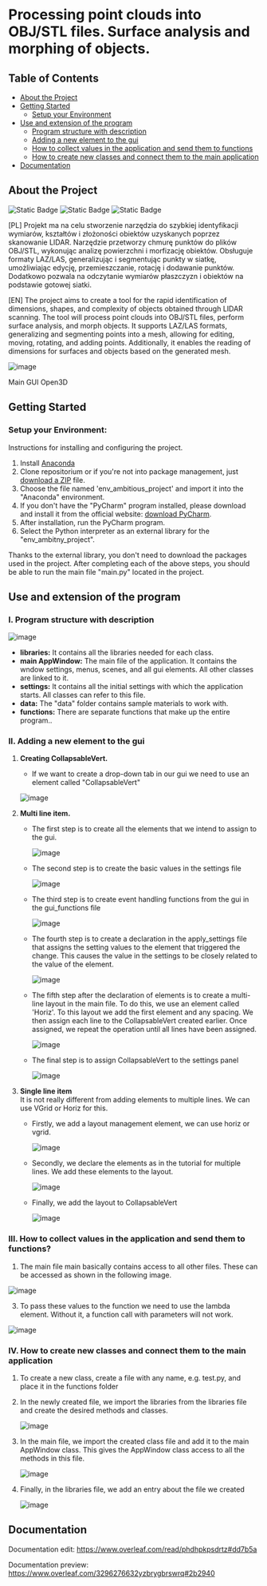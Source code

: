 # Processing point clouds into OBJ/STL files. Surface analysis and morphing of objects.

## Table of Contents
- [About the Project](#about-the-project)
- [Getting Started](#getting-started)
  - [Setup your Environment](#setup-your-environment)
- [Use and extension of the program](#use-and-extension-of-the-program)
  - [Program structure with description](#i-program-structure-with-description)
  - [Adding a new element to the gui](#ii-adding-a-new-element-to-the-gui)
  - [How to collect values in the application and send them to functions](#iii-how-to-collect-values-in-the-application-and-send-them-to-functions)
  - [How to create new classes and connect them to the main application](#iv-how-to-create-new-classes-and-connect-them-to-the-main-application)
- [Documentation](#documentation)




## About the Project

![Static Badge](https://img.shields.io/badge/Python-3.10.13-gray?style=for-the-badge&logo=python&logoColor=yellow&labelColor=black&color=gray)
![Static Badge](https://img.shields.io/badge/Anaconda-3.10-black?style=for-the-badge&logo=anaconda&logoColor=green&labelColor=black&color=gray)
![Static Badge](https://img.shields.io/badge/Open3D-0.18.0-black?style=for-the-badge&logo=open3d&logoColor=green&labelColor=black&color=gray)



[PL]
Projekt ma na celu stworzenie narzędzia do szybkiej identyfikacji wymiarów, kształtów i złożoności obiektów uzyskanych poprzez skanowanie LIDAR. Narzędzie przetworzy chmurę punktów do plików OBJ/STL, wykonując analizę powierzchni i morfizację obiektów. Obsługuje formaty LAZ/LAS, generalizując i segmentując punkty w siatkę, umożliwiając edycję, przemieszczanie, rotację i dodawanie punktów. Dodatkowo pozwala na odczytanie wymiarów płaszczyzn i obiektów na podstawie gotowej siatki.

[EN]
The project aims to create a tool for the rapid identification of dimensions, shapes, and complexity of objects obtained through LIDAR scanning. The tool will process point clouds into OBJ/STL files, perform surface analysis, and morph objects. It supports LAZ/LAS formats, generalizing and segmenting points into a mesh, allowing for editing, moving, rotating, and adding points. Additionally, it enables the reading of dimensions for surfaces and objects based on the generated mesh.





![image](https://lh3.googleusercontent.com/fife/ALs6j_FJRDuhJZ9rcgA_w2fb5EbnSvW6clMb3RUT0UOMP_v8B0Z3ShcGTsHm9p5eRKmjoriJNLD6DzKhhdneADJpA71KdheOsPdnqsmwxm5ZHm91Z_9BDGIzfhFfJ7he-Y9LEzWyDTlQb1bX5iGIEvaGWp9Fd9ARkCAWYCndkikEPRf3XZSisZCDQDnWzWCeRfxN_Xrk-RzRjpO9Nrp2M37Ig-iLpKognAeI_KBc7ScKdkopCkkreAedp4s-fBGOBe2bwck4FBUj9FnGC9N_WYg9d-DVpMujmUrGyhc4TQtjDH9yjn7VvvIdKWUvKuCiZI07Sr2L7DHIA6iBQ3bCCTMHSrzD3ytUyVRy-NXKifV-nuPCtjyhnQfcH53B6E-5kvZen_0hogs3OGvKFE4zB4z2WRUGkPNu8MUm0knmfi3I73HNYXhO5gLQf4Rw3-AQj5MiTkFSiysB6-RCL6NzTlNpL3TwR4paW58_xiNEPtlHqZDyy9VxVPljyvlddcDF1eJzI1mu9LoRae6pMaxCvctgtXJqPszW3-VeWFfMMH8bL4GWhQgjFlPcbT40VlQUX0gUIuplszFnU7B9ag2hDrAo8dmcQRB3DhIAoezzU_I1OuLNHKnqIPyJ9WXFxExKl5oGhxix1cLIq62yk2_JOvzE5oEGxpDplFEaOfcI_AlUY_xIEzTCj_ovJ1Jkt0Qp6t70jldaorLeBwH7idZKN6OjASwTxmKKBKB2vqlXh3oZKaiUsi_HZWqlNuFLeCMUt7pmjskog_G8HFB4-OSQYf5niIJ7OISAX3udVrvVitGaE283faeX-04YzauzfxHKbdnGScKYKLmAc9EQ4ziTchjEAkeZbWbRcX4XBkYiF7orDezBWZf3yh42uNYru5kbdP7Tl_M9ilja24nISDrHWhEtjw-0o9pZDWP6WM2jJZb2YmbA7zfzXLEtb3_K0QFNvTx5I2sVYwFuToaK2DQSECovZak5dqXe0e3rZUTNkOYonSoZFp9BqxbYR8i-de4j2H7bTK_AfQ1aL4jmUSJaWadwJwbzb7_nyDWmrXHs9eVu2yvPMcpvO2gYEwkC1rMaDRUY7w_1Pjna2QTpuufE0ihp5BsAQPCFN4Dv8TwiiX9n20fk0nZkMm_9qj3A271ylI_0PQMEKitDN-1AjhFAjYXaPiBWjhsRJNDbQt-Y6IcbNB3c-br0mNzWd7abMNoIXpjMgDUGN3ZIdoAFyQLa3VS4soDWpwtZjuF-iZOz_w4KnxKOOS_o7H9h0HFI4BY7J09_I9tPqhpMkDu0u7LKZrgF4ShiZP-nTo7-VuESh9CpESosPmN4Ly0ygrz0wI7-smeZincD51FKrdRYJXP2iYKqy96fGyagSzU8-uzJSZMbatOV6bWh8kl6G9W6VZ6RRtgpENna9hpG8EqCRgeumPL8F9oOU67HaJ--YaZW-zrdM3dTLgqwKIBz7dhLs839TJCZZIJyEsDGMBPJr5X5ls0p-Ur8NsYjCVcWdReZtr-wwCb2kM6jucGlDONZfX7QGcajwVY7gGPpdL7Cc0akVNeGeljkpts5GLFgrQ8MyktOSi166JNhEJTeI1y4IvpYBAGUCahFLCo5tbQUILrJG196CxBgBMYlp7BxOjj4hXD3gRylY-IYvbojti8SaegCH7Suc1q9ZR4CSS1VBdGDtZyj0aNcBJWIjh5s5vYiAcrYthR6akBWss-fzM01IofrKA=w1919-h952)

Main GUI Open3D


## Getting Started
### Setup your Environment:
Instructions for installing and configuring the project.

1. Install [Anaconda](https://www.anaconda.com/download)
2.  Clone repositorium or if you're not into package management, just [download a ZIP](https://github.com/MateuszRumin/PWSZ_3IS_2024_ZPI_P3_G3/archive/refs/heads/main.zip) file.
3. Choose the file named 'env_ambitious_project' and import it into the "Anaconda" environment.
4. If you don't have the "PyCharm" program installed, please download and install it from the official website: [download PyCharm](https://www.jetbrains.com/pycharm/download/download-thanks.html?platform=windows&code=PCC).
5. After installation, run the PyCharm program.
6. Select the Python interpreter as an external library for the "env_ambitny_project".

Thanks to the external library, you don't need to download the packages used in the project.
After completing each of the above steps, you should be able to run the main file "main.py" located in the project.

## Use and extension of the program
### I. Program structure with description
![image](https://lh3.googleusercontent.com/fife/ALs6j_ELxSJmZguAi8d2RGrlADJE3PsxhkbR6GVEqS1s9qB5RG4Pcc-cXiBQSH4hfUNphp3EH6qu9iwWuc99ALxsGpYDwojN4m9BXsHlR6xxvXGXAoSJNsAsKLhhRNJkVVKUQnCMekwOHeinf45A2DRPeuLNPiLVZhkSW8_QyR3cSW4DWdflRUfy93xEYgiT8cH2usRVPAFyA75HhuWFn36rAXHecX3aDPtYQ8TdpkjFnVRxTo8aMk3RTdKFDLQ9Pc94-W7VmMvjxIipVSyDwZQnsuLs28Bx8XXFKFHQTbJLQhs3nbgIM-FTED_Br8OR1AtB3m10hKoelmqKafI4F5e9lTlhB98piOV6vHdeg-fHc6_cwuRl8aDX6OnHUagWOCN16EWzTZkX-AbHc15azwFHUUv566IThq4UmnHhkQifZu9HJ9Agyj1wRLfAqyOZVII5itx-B1khnAUAoKiQfuM4ht1YSSuCMslzuwO0AmM7ciU8B9wuPjp6ERVpzM_n0_UswgHOXrLUZMzVh0GACaSyd8_d6z3WaGEeTwtgtc37jB3ChPYWorWuF7DnXxblGau3oOZUPQ50SuJDI4MsROkMgAMyU3HQZDgXZmgEi2v_FJLPZTzmGlrEI35dIeLbptVhgxqCAfirtFZl-Sh7lCLUC_MmnSC6BN9XsRnGrOJxzZLZbBufkOAGHEz0lLFizZ3AkPCofUwE1EPTSB_U4jG6zeycpL0VQ8FmGz-8SA2hveYbHwod1CqU-0EGHQ7TE5_FOcsCYXXg3FudhLOY9akJ1sxDzwAHcrZ1gZ9bXSE0bKJfh-k0a1uLWse8rYocrRCU5u4fUOGPF6H6qrcShFmSvauINENEHw1Ea4KKxRlQpcScMl3Wr3IzrShpNav5itUP8EQ0lKZHRvaZTgyNtBQQa2AtM52exWv42pvmybaGGwrBZ1oKKJqal9zTPz_37lutEioP_Vl-mAEGdMNTukf9jJMRMIEODFaP2DSg4uLAyQEPlA1xUNpbedcQ9wyclBMypHtgn-jUGtw0tMYR8ZvM45tNJlsc0ZWUtmKXDLuEdxpCcKQjIxRkJXwnaUDIdYGpnTXLqCNdp_rTyRzYA7Py-7vlGwXUWV8Vjzx4ExUEGY0x1vWhMoZhT0_ng3f5ouxFF9yuG-PNVCXfsw9faZOi06RaiCG04o3OGNSv20jCAs29Jl77MOpAgy2UbAhlzVhgi4X8Es7OrCfBud7HT_CjQ1ACM1ZiVlFgCp0Etk_hVC7x9VbPameiTvFmY2YjDTubAvdfqtHdw88f4qzkC9VDjmlLgpjorQzy4k5miufFOWcCP0Byle7DyfYFLO6ACKh4X1DugA3NShjTF0-8cZ3alcRQVh9HARWu-s-mJyUbre_uUzPGUxZDJAhxUn0VFO2eYUrmTRY0vGV_aaGIwAUHJp0TD2wuDYRA613DnaOWljUNsIQuCZVBi9rgu2LziaxM80B0PiwaiC0Tli0427y9S3-XEB5DmiJBPm8vzlY4D0Jdh11IbyPA1el2-434s01VwCDxATpYHiRpes0DtskNTRI_E-n9ZUhyZ9K80rnC8hzeO7ugI4iM12B0LiopThzP0S4E6Rrs-WW-858nWGylVx-uOIteTlqjzZLB5Fx4eJsjO6ik79248kURkuYA9csJ6JoZjTxhfiIQ6za2SoQo1Xzy02nVPZjtnMtnsYLgV_kiDxJH5shxuvmOFUmirQ=w1919-h952)

- **libraries:** It contains all the libraries needed for each class.
- **main AppWindow:** The main file of the application. It contains the wndow settings, menus, scenes, and all gui elements. All other classes are linked to it.
- **settings:** It contains all the initial settings with which the application starts. All classes can refer to this file.
- **data:** The "data" folder contains sample materials to work with.
- **functions:** There are separate functions that make up the entire program..



### II. Adding a new element to the gui
1. **Creating CollapsableVert.**
   - If we want to create a drop-down tab in our gui we need to use an element called "CollapsableVert"
     
   ![image](https://lh3.googleusercontent.com/fife/ALs6j_Fbwsh2qshcFcIh_gvQua6ERVDOmRuBOhxUZl2sPvLOR1H-PwkdMg9dCAxkpWsusneQx4hzLUEk5Np_A6dzKXova9VCTiiOlfo-fVzw3uD065APbix1wEtrjIZcVASpuTJRpSC4waBJyWTlaM5tS5xS1NnzciTdPP1Zkc7RXBipUYu_9kByaXRNM9I-dVsH-NrTlrZrcD1A1vk45_PV_zagawa3dU8Ybm_XVRUYxviLAzzNshT4lph7YoezFSuKRH5UGETPKmojo61TVspyuTTAC6XampXEV7DSP_LxyrmX-4FBATDx3cubU_R7S8SDi2VIL2o4UWDsvEn2E5h1ea962pb96O7BbcU_mRiomH97Bj9JLEXTwI8MxhqeRTyVJiMNrawu_WS4K9CcuJ0zsavXEPeP2rSsbZsBfsCVCby1jOaZ1mYgRFhzdtw1PRYadxSV95g9zk4EUR82mNb8q4M54atTd0NxCVppy19C_0wJP2pUkWjO4Pz-CTBaOXm0gjMpkl0xJTyjXGYjjuFxiehTHnSy4pA_DlgrPdW_C_6KSgcWT8IMdg3L2B90wHyvxF4oGwtsJyRQMWtAMVHmjFSIg75fRe4VakDhHhCbX5L9IiUUUMAMBMT49GNcX6oZK8WPnb78YcVXnY-2PXDwqu9MbxhMXxBE2nDuEDvalwhQCpq013ISOiQ-eeIUVGIAo4d2V8w-kC25iwFiPuHwqLYpu_7Wq1Sl0EDDj-PovxeEePOtBlWyqT3knNteuVeO-j-9JSyarCdMN8_a3B0L5Yl0AU1HvhpHxc5DM0ai6ywswGxqGZYNzWddlviEbkq1nBm5De_GpOd0xC5jSzmb7bQVtwJ_Ld4YzsGjayvShHbJbLT1f5YFNDUMHBFXmXO19nmYnDv2fq9q16DPxrJOounoMXjw394roVl_iuMdfk2dbFGsNIAdODWHWMO-XGGrDpJYfE-TioPGW93BN12v9rUYoa8vZQvSzPan9jttbgGI_RbWxBKN48EGV-HfVIGF2wF71jcYvdriSUaQ5ZCDLmzi8QmhnDWQHZPZU6dVwj6EtGVfFl2bFe2Geyo-3EZRqLUrYv6kVBrtujk5aBTOexh9Dq4SYJTiBhnMRtg_JVasC8v1arsZwOgW6eJqxghlACraQ52DlayqR-j0LyiBHv3uz9Mbef5StMD6uB0CCYwFycxVK-n1IA7ltExWJCt-VYOdQXpHVnSswuxIGGgMGy22DdRCGf3_iJgXfLsqNWa8JWimmXEjPGvjx35HOUUKKgT0rDJZ4e7vVIoW2vBff78G6Mzh41W8W65FRbpBAseJ8Zgn5Cw3OiRDLT1mAXw0razlR9qsRf7fZV0_X3DzHfgpL6AKmxj8qWxTZA9DE1ntLvmSbW8LR8RigITW4S39w9Kk2estGVQVBoj9z_N8pJVPSTGGCf43DpvT5r1Gu1RcIeo1YxEtEGpOsSST5H5H0tUsXXHirz5uiiGXUvp84mlPcUND7MP2GMxBlWDTGC1owdKzoNVNdNJdp3Q8c2Z6bajXKugXnJh3WObESsTYPfLZ-drF69_F5zRtO21LednNFa7_4F3YO7oXSQpIdstxKH87N7i9QQofJUita-UyKm5TlLRYMIFFSGIUQKQadYqs6CrQ_IQw7qC8BDRm1lvIHNSSfDVRYvM8IK7h0lsal5oKBea14fK37wcrCCzR0WKRn0GW5IO2oZRa7Peung=w1919-h952)

2. **Multi line item.**
   - The first step is to create all the elements that we intend to assign to the gui.
     
     ![image](https://lh3.googleusercontent.com/fife/ALs6j_GS2o659KkIKxYhlp7MvGRBJvxvcLk_5gJy655jwh7mqfWAqnf_QIZqgwYR5zfvJQERHfYyMacOWJk4FPB_7FR8sAJsJC30jstdPY3VOggBpANuDIEmu4yrpwqrpP1W7Kbw98mL6QcLaef31Ygkj9nmaxBsuxImbaYMWJLtaZsY3SoHBVSAuf5Pz3_PMjMlgwpGgD_27Ph7xPIzUqbuZUFMXEl-0wDPVZI2k7DMDFzs606H0ih8SXgEpnlfSRfgCXcYjWO7u4k-m9TqUGduyIqFFKT50TtD3I1PiU75Ze-hgbgf5mcsVZ6R6Xwtw09cPCbSYyExtttIwYNH4X5lskXy36uB4VJVIiggvse__bgodfIrHjY1mgH00j6d-_YIJLw6RSSa6H_k-gTvkIWjc51_CeoFC3NOLWsmId2hpmd-qLSl1yQ6Fz_WgiF17vGUzHHMTx57QHb_XEROr4T3oBQv2HB2-gzO1loL0P8oxiQ3VnYfEccD6BMAQCh-x8CKNvztmDBH6YGLNFgB7He2uXAVq9bwqxkpIjKXHMc2Hx5DOFqrESlN1GfU4ZdAAn3hcbXhfP7hRQ3IsrRtpAz3cJBQlVXj9rRQ5vQVK2WIXgW9IEC8WYcHni0pIkqTXFAFtgwrhKYgXPTUbVzfozyLURlLKYIREJHerdymyStwZvz6e5W_8lZCVppSOdiot3XAkRugU5UxjPqOepcGFGUBKwbVv5PDNw7GX9r6SGAp9U-e81E816qyMskRpHDfxrIl0731o7NHYd8_i_XzQCBAaIlAv5rWud_Jx6TEmnxzmEDKcaKtPSMacv2u4hNAZuyZj_SpjpK_djSPek8cR0rk7NsbkijksYG7Um6SapAu7bQYgqBwME0JLcULJ8mZm0VsZXFRICFXPNUJfIm9O8sr6mJpS4pIglzcuOu1vAf1RIhO7OgAjC9fGv4Bleb7G-FDLpEqwtX9wgEnOw7k77GdjU5V7t5X8JLZXllS_gRBUjfSccoU9GHohs07ULGCOrjRDG1gqdRPfuFWyWM9yGp5USRumQ9quHuKpJ4PgVBXrNhLXUPFNvJv2bYFU9cMLH1ygbJVfgF-BSlVlPkac-Vj_PeFhfxpqcgeCAZfnjiTRio9CupU2B9LtB-bs0_TX8hBtmUzHYoJg4dEBiiJc7XexjGGrFqpIAXDWzTy-bJksQUIABy4w6SuY0vhyxmOh_cdr9AFRAVdhH_ziWABeulvjN3XWPHdsm-aTqN8uO4FWTXKuAavtUuit0SxENBjetXgGkNv1efaj0EEgAAkigyIwM5w02n8xZuY4J9WeSXEu9_aaYOE2l-m_A0iccfy83s9xrtnkOj_Dmk-H47LB_cORPK8HKqFVrYT_Bnnw1lpwTxEBCFb7rjDP7QReMQ49gyXiqNrlX9vC9qpMpnp3lOU3tKnCkXiYVA8kujo3OVBbSyIagO6Qv2_R8-cscmLpWkbxQN0UGs3DMmaZGYIuu88OGKT-juot7nn303ZPKsBKkhKtlT1IEcNTyMya0qN9L9PuOU78fdPH8otKnqK5xH6Hcvpt1-Uo6GZZvug4I4jJC5gmlit6zltc0xkZQGfrfIIZjo3B6hNKFPI88aVrzuF-855ML6UREZj2uKFVAZpD4pdjsaXNb5rlLel_qqKWJr2MY7x6jSJT1HGmcYejQDW8Az6qYYVNoahIbMOLN00vb3K-3zOWaL6835kZK-duw=w1919-h952)
   - The second step is to create the basic values in the settings file
     
     ![image](https://lh3.googleusercontent.com/fife/ALs6j_EBYrbqmkq9LlaUTXWoqIb-TCdSIc7UuXi4-UAd6XYJ_I2sYON7MVC8sJXuQMzSWeR1y3ilsmbfxMohOWSeotk3vaJ9rRw0haWaznMJ5ozPaQJgT_parFo0ah6iW1uv3NH9ht1Wg64TpBmkjLPJXP3q-_yWWEDbCQFs9kH8eRFAH2aayWOhDQEawLCLDGuytDpOwACo09siYWv9TApDu_p2zWgGdvTLcUwqZcC1lIaLpe7R5K9pFHjm637EByTISV5rQXeuwv5zd3a2nNtTklKKxCyu58BYdTXuNNCk04HEvCcjMnbsDDiO2WJMRYjb-_d9OCzFzuUOBks_9yX8tPwRBw931vDbFDQQ3GUXh1AO2OMaY6gnNoRyFgtVB8zHHtE6W-eo1awlEPP2gvnU5xWH5OssRNeYVIFtpfZA-s6uEUusWoKRZ9f0zbLYQ0S2bf2H2aJ-ZrgwUBaXixIsApEEZNrnF1dQrmUjqbzYwHzk6ZIBZWbPqL6wS7VdLjxh2hPqr8YN7rbOP7dR9cmuyGWHlZV7a_3TRG9XGBCLokQOXks7cdQsKtpP_JTYz7W2iArb4g7EQwGpKPT9Ui8h_F4VWITzqSx3d3dRs9r3qxySrN3ZR9_AUt9Qp70oXC5Nm86IUg5IJJuq9dNuvPbmQo3xoMO6OAGoS5lN5EnNldCpWDGp07kD-02WMofoSey8JYmXEm_Db3Qwt2p5maD0tvpWDWkEbeYRMqRBykeeB6-ZpFopOAwKEFdl_yJxrBcpL-YqEPn1Ni553EiZmv9596kpRa9y48BwdlxRDgzFL3cUlefOXJzBa2e_s4yVp2sUFrIEaYGozPbfK_Po4Es5qtiksMbPxo2KJ1QQnhR7hmxAHrLPVs5fIhR0Lbp04jVl5BxUwNJU3aoJ3qzbXIvCpLu59QD-DLHEmYAoJ5w5YByMEwYq7kRsDhMvRohAX1rxJWLoXS9OC5kn3IVb23oH5Jf5dpKjNrHj1W5pmn6cdqdoT-TR1K8QVkrrTiHw_rqkqiIVH1z44DzZtvMFlMltrersQcNclTY2sf4gP0n1JncD79pETFwHmEZfAAqm7i5yxHwS4G5HbFzaqjEwyNqw48IyCp1Fx3bc8AWn3ywabI-EFdB-lO0QCVuJ-dMfT2Leu0EudRLZ_Y1_u6Yea8yFe7ALAHgnL-iZIrPb4lqRadFDg94e6WYQOa7slO9D8lGi5lFjfuNvUQbeA4L29ITuV10du-lYjjKkliIWFRacNALb851C7qqZ7QxK1bS_PmfPqOtgtooD87OFy13CnRWFe10pDPThH5XiG5VN7nCzxv6eMlBdKWBG2V1oGfWdVQQG-w0INKunwweAU3U9HSKnoizvjr4gxE2ae1r_kbp3yW5kHCtNuQi_GU1T26pI9sckRVSvIN7aa0kDkMPgK67bPi6j0gHvPdo-XCyBhtQc2inPVUlPnTvwr7eAmycupAI9JXvkcEYNiJMRMG4te-hJyuhUxZnQpHjmX7FVMhI9eC5-U1YhDczaWvT8XMp69myi_1kmHIuX4_COg_41nKvr7UCIdPcPmew_X6g07cY9rK58_4lQP6NxmBmr2YhKJa5ncZoRlluMEBltztW1kb4niflZAE7MiK76a0Wx2JVsIF_GW9UppFjIMi-X70ngWRzucYTjvwue6nlVBrA9P2guJhoaigW5q78vNrgB3a8AkbWn6hb9UvAs-1tCCAL0=w1919-h952)
   - The third step is to create event handling functions from the gui in the gui_functions file
     
     ![image](https://lh3.googleusercontent.com/fife/ALs6j_HUdmBEL2SWOGsOTKeALsURIVXjYIjYruSRg-DClkT6wwkseyQnmytitQKNgDQvqpjXeblxn9ucro-ipto8jYqMYjzUEZSrC_sneiREPbFD-9sYYVSdWcm0d4lD2Spda65fFGLMQ27QaV-uj7IZLanBsCxmKeOepmoiFU9tBEXIUcrQFVw0UQZO-ExYZAQFbBI70MuZsGOWt7qyE-IceUY4BV7ORz6NqfQxVBaGRURIpNRtiUvGm_c-inbxs5nifMfRiA4eQwIEEwSMy57BmuZUAG95zHIMyM52Anf41zmZZlKZ4v1w89h5qJQT6n0Uxfenb0vG4gVafwS5d1yl8eqfU_LZTCrSNHRnUAegT7T-xi688PkcDPPhevyiYEWYF44ubLkbdfttDtiLkPTXah1sB4GYJdQkx7wQ6oHQae1RARiTvPrilVVAmyNaEzMX1I5chxwPsogZp7LI36WbYrqO37rfJHQ1uPlpRP2oY7CbUmXsSFxr67hiFQr51FEsWU2cs5FwhlTr6Twgkv4P9NE-w5YyI5OT1JnHvN1edZO0qET6Y8m5NADUInzmKVOlhuBp-sTmhdn0MTLZi84V6wbLmV-9diklWXrVnC13cTchAGY1OVy2VsCKC6UEQiwTCFQ2sEunUL8e901VKeZGWKVzexwcaiKHqZjMfw4MZirJpYIvg8hEwuCEM8FVWSFv1jU9YLiuhOtJpZWILm1432ovYPMTU2zGbvXuVS-1EoosG9pgOUqySbH0FpuuHkRPJuouk8b44eyM4bCIhwSEGLLkV8oeadWgKgTjy4ae2UKwMXwJACrWCwgOpL2alshqhql-dh1EGi_sWGA0-tRuHScw_j46fJkSQnVYa_ETGqvIA32z52c_PM9UXVoYnPFvpyvA4MyWXgXzf485olNm0Z-zGLw9Qt0Able3k__WQUaWXgwm1-bVWL7G3Ur5bMxp3D__UJnnVQtikI5vdcY7SdQ5g90GJ-AUVY1Xr7SVMdVrF-0zMh-UG5Rbz0fhqCVwhQkE7mWw8bRNc-2oCOUP_li0Wd2O04PVySCsmR3inJPyJBV7vmuwr1R2Jd-KNVA_Ct4p9mFNlYQvfNU3qGU5wl9pHz_dX2lrgTubGIJKe8QV-4X-JwsTwin2dLuEe_cxfMXVNkpfWCCI3FSA1IyCdBIAJzgAi78v5rbyiUKJVpAYlOHFgW97HTQVXW2cFK5V4N4g65uSzbbqET-GQbDQAGsT5505xhUmbIkA0I6zdKFNpmZfrkFQr06yebV1jzrKdOCU1_U7sqczgjGJcIPgI0SiYvobBlLoxCcmfggRgHMLIsnuwdlEifxFVx670gNurGrWjM2QRMxS4yIM5FnZu82-xonIT60DjYDfxTJVEkQ045brE0e90x4wmHVh9Vu38vQgMiBG7weB7df2TFiSAo0LQubtG4N9YY51e9DDebvO_eVQxc8kR3Z8c_dkdU48qaniNDlB-DjgcVSKa1f2h5tR-ZeqVHkw_GGzGC5HTDg-kVewLDAszGBeAlanOVDkovulNuXCKS-EhYvtBtqpmL_QbrVisDOQFFD-asWXhll0bNgyzokMMGWd-JWtmvWBEZ2c66x1VNUJlCMAnJCI1gwTjHbPDYNKpPlyrYzLev40fdZIcPrstQ0L7_TOmArR-kUupOU-mjLIruSZBYXjcX4vrWAzHmFI2jOdyDMOsLXUZYmvuwJwjzQjYRXwOA=w1919-h952)
   - The fourth step is to create a declaration in the apply_settings file that assigns the setting values to the element that triggered the change. This causes the value in the settings to be closely related to the value of the element.
     
     ![image](https://lh3.googleusercontent.com/fife/ALs6j_Hw3-Tu5yrAWnd3qKLZ6Q66Nyf0orxKvByIEq8lJaLhJuCOf82rWzB2QzQ49Hhl1dlmrhBBfKyhRfvbOdDILZEo3xF_Zp3m66HN8fEhO2hUaxdpqLGiE62NcOain70DfJAidbLmBcfKQPHpr5-TYgBYpK1MRsKpG6fVOlU5VLEbw9iv1KQ-Y3mTNm-DQ6bJHxkcUo6OBAoFQKItCiBT4v5eo7ZkA8Sdhq8QMH2VsqnFFzEscCLnn8haP38yC6x15kSUk7o3Ywo0Hgbz4kyZBAO3bbFiVehz1R3z0qlIk8TKGqMcBtMkM9Vhqli3yPWfcEFXNM6kPOhdPxNCt8eFtcc0fY2teDydcnJJeO0Z6LsVAYmnJXLko7bWvRGPBuDONiyhJjgj0ptjdPI42qElFptr1PoZpJTK45L7gsMWAU78NAQdbDCi6HgpPocEVSLgHK6r83Rb1gjqe-Hm-Xv-zSPCVxPPMpn9Cz9wSuDcB5X-hmPXpsDKfm64x4kbF5afIP_Pl7EaLihVTNCjafP2pUXDMaJPc7Sdp-pTRrqBl54d27Ah2gBf-a-_ukN6hkDFnvqyi81bgA7MYuOI4EYXv4lwnGrqnsycl6MeGTyVxLPwE1-9eGB8T88E7Ihd-XgvlgtohM2z2XOGn4xts3kUtMytCKWxVdDAEs4JWx3CFSTo3YMiD2RX3L7sa6fpVRnIW3u8u564qyy0dBEsX08tRm2v4PaWkMgq-_twFY475MVmyvW6TEJZV862z_ejNavCr7RbngLB1GmWudR96jIgsc_fSwL2ZDOZn-QLAHkDE1UdkHfU0lXz94EFzDLhhxoRiC4sdigoU805zN6TkeWubnIh9q1tF6Nv0JqZ2cIVpU-etRCNoT4ecHDml_JE-A5mWHC4De34pl-6_PpyyqxZ2VTm84DLNNAXXwD91m1UjrFpdZqA1EOcXsA2tKPsjz9XIKwOLHjebetfBm3xrArGHpsqq9TOX6N5CeUyVSxvIF1LoCazPtIPS1dJ6FwIeD9BmVeyTP6wWhHSrWm7I5Dae9RLwAzW8IaiNyxnmrWt2Qmpu1tY6OXQUVdadRI39uCn60xEEvyQBOSY8UnJ2uaCokl3FARuqBSoiEUlqS-PWIAsJhe3urBq2XTWUyZYOHN-GgHwQATZnS5tjwW0rDvZmwzytic74cfnWDzisXmiJEfmRhjNirWYwTYxdYP7jOcVTWraNgYch5Edm92iGCy04ju0O1ZfVTT4hc-K1eRfsHDrMTzEG0Dujaj8uAcZBQ6meUNtFoKWtM8ZsXSpRNsOYchSSxJ_VMjKwtM37bmwH3YGn09dCRm8W8CDHS9JFv9eZnpkfJJQkEWsCmvdZCE0Yeui-tKMx9JrDql40bvXJ3Nl8uXYWCl0BTSbHMlAJxfBDGfd1nQgjDfZfaJZKzZivEPM67-czWyseyv-EyZmxcFNx6qW1i96WYHDwmdthQ-DQxEDWrOifzi075-XItnMHspjRUW3-fXADywDgiIYvbt31s2VP1FxA-KuTMtuYbWsXftc2nsWoMYOrd_Hh9bw0JCeUEiDOdfpekJbU0rvsa0r3hGaLmXGS25DzU2nK4n3WSto9ju8oNWpYILjvmMAZjZXuKcGsCuTGluOSmjtDZZDDLdLDuCe1bRRIoYDFMnVDkFyO29yGqhS6gPO-qBx0vJ3PKVF2isYhmSYMRy3ZMgDtOYFadCLOn0u6aMXiQ=w1919-h952)
   - The fifth step after the declaration of elements is to create a multi-line layout in the main file. To do this, we use an element called 'Horiz'. To this layout we add the first element and any spacing. We then assign each line to the CollapsableVert created earlier. Once assigned, we repeat the operation until all lines have been assigned.
     
     ![image](https://lh3.googleusercontent.com/fife/ALs6j_GtWA23E7o9QYwUILEG530DPeGcn2FBQ3WFEeyd2h_iCQa6E5dJF61oyH2YBJyqvNXNoiY7Oyi5xKEgkCRspagbdFhRJJte2ep2KoyG_Iu3RJN8BV-pisZLOLj9IYxiw-7v45kfPyiI_-Ay6f-tT7dl0kbQY0_IfulnACKOSRkZJRmNntUSWLqxg1A743hPeZMTNBP8CIJJEIXFSXPQUJXUwN2vYK_keoWwExDPaj3pVlCGVJuiUWbbC67ChtLaMTqYDHHhjzzEVdtn8T3-A7CUk430JO3hHD8fR-pVdn2lXserz4StZ693t7HApgC_5tUwEZCxCrdzZ27EqCN91T1lkSnb14JovN3I3VHCMDkX8wX7jHrfbFaMNIxD-kqEoSLrj8_CVx1OJLWWOtagd2JLb2wkEixqYOcJnA_zEQQUI-yapEanV_AdJSRWrGMB4nnY_RZAQFt4xbAR5W9LyRxLqchV5X9jKWEOREN-rqMOR_J7J1KNRN1OdAxbma-72FE0B8PYe4x7_5lLqf6r0DfrfgA0fsHHNY9jX8sDo1Z_2mujR8B06wAc7HtyTlwjN15LzJxRgyETbXdjFUGgAHugBWZrQF_ko-wSCP7HQjFZ0AOjeq1j2NICBQBEzM8VY4HEm-dJKINvjg07E6tLxzOVVxXW-9qGzi1W7ZqgWY8eg53sJU2RMM2soarS8pFl3bKq7rzmGG12YNZWUS9mEbF0r_XGtS-v5yIeZz7cHPsMq55rpwfbg-5Img2ypI4xCl_BVIFnR7EDNe9kPEGaLRbQT5DR9VDGtxnUw9OH8F3kyuCDf74iEbvcwzoIM28cl7Yxsmh_KA5YFOPGWu7lB519BGJqrOFyXWNaMRb9EwVHMwOObGjofvnNgprZsatnhHjpcXK7O0owDm9kibynxACvaEyJ6_8bpVty1RFFfi3DW3VBqNTyCgKml_bOmgEKP4LZtRAP3QnmKKEa5uWjJVB37suILzC68mGsh82MtwyqASljoUH1jWbNULqUs2pGBtRXsHYmbXQXuA8yTHOjKD4ng8ZGbgHVYdMEALDpiEYE9VRb59hoh84jlK60AwqRkRsABrXT4gLXrAqbH_Sg68QzJ-pnDZAONa9uEO2i4AZN7eLinX5trQb8NC5t389-_CkWyWfLH-YBYRmy14lJ4FKKEEruhZJk7iBFfhCeFNjf_ehu72l2o3Pulol3sJ_tH4baSRXdaLJfPA-PvcrZ5G12rXKrRbxYSStIOQdOzpKbmarPtfyvfVAbsdqFlfXln8XgFV40FRWEdnL7kxF4B8EWAJwHfP00q96Rqn3WSS-iUZDDHuNU2lAIYwV1Mh8YY-4bmjjImpTn403nwtvy3NpdTwmicowMphJSWcVPUjse45hyOzXaEM68R8yP6LYcsmEL-4CbXpvDVmRtzfnKaQbY9cXpDuJg3cdr25qMxvWP7Wn69UT1JHDnU_O-sd6VzNBCIqPbUaBJ0fhwTe8_EdcooeyxYAgEL1Fgpsy3KkQtZIMQrrSOEjEbqN5ifqTq5UHPAPsQUXvMUMvaXgUzdtd4Tm13mcim4b-0upOpKuMDgBSEjBA_XXfItpANBd5qO7doqN2YFmgjI7rlhcRjRWkMA90m94ls7es9aANcHN7yCnR-siO0QV2GzPhlIhyOZxWzraZehAE_7mUI4M9H_0qc0xAuu1wMST3_CFpK_wrAhHC290K8XdN5zZ-zqg=w1919-h952)
   - The final step is to assign CollapsableVert to the settings panel
     
     ![image](https://lh3.googleusercontent.com/fife/ALs6j_GyH96G8oujNtX9mDIydFifj2jKjG1MY94EUJnURUCGBbFnBB5gIz7OFyeempXOgrcOKVL2KCs23cNK3m9PQ8FgIYom-P7T-kRKZXn4ucND0sSIMwvUg2_kjNGgBzRaDm8dduzlHIpfANWZAEtKIj6yzmUuuqGNVcOxWMDE5dRq_AANRdDuoH2howeKElnaXmk34DtinLu0exVcCv78_BhtY_lavJgob2cskPg1qmILT-0K5SjeY_vapDKLlnJPcBeYVE2GEwd0B6tn-f5nkPZqKgvLTm2YQO3Ex4yHVj5Iqk1OI8Jz7oTGHvFuFtaBYw79yE3XrWhAO_6Ev-iQO0j6JK3JpjPImiwv8e9p4M7BmjKx9vEGPYQHuEzHLVvNUtsKTb7PcnnBzF_fFJl1GNRyxLuorxs0JuMpcw5s6ip5z42uG0OSogUyz4yPe15sH4OdnfpbQ9FS2FvVsuC_ZtBSmQEtkRfEc2P2SAT-6jvIdg0v0HOgrAWIims9BofAqtsLb_Dv3WcTbzo_IcBNeqKl_9sDpKfUvrCh-ABAB4EH1tG15Rgn7AQfi5AqyJdTDbiyud1grlvXPma3z5TrlALwTixj4boOGdEpduh85_beWuiLVpMFhvIS6XL5d-LiTGCCD6vH6dXgHoxEX0MsrqoOIbBYVbp1ehjJ9NsMwNV_Y7Ifd6cTeWQ97bJIFA4ghc22V1rPb-_GNxOi9In-qcWyCD5QwCJtf-FJ-4Z8aQaMa9ji6jWtQ3KF8Cg5gvBpZ3WXSPpN4Cuff-aWF9kak5_3KklSNwp4PlqWmFBz9-sFdv62CHr6GmslYpGth4mavICFOOSNqOFHnGqUW_jeKGzxIcLLivqFb4kQFK0kg6AhfGWs0P-QPnRb07SrlrIYYXY64XonuFi2QJZRFX09kkda8xLbyHwiDgm17xaABYYeECl2NmG_1yFSH3yFdXjMswjmr2GD6DKjIomVCwTKeWJbZ2WA9fnW6RehVFRodYcYfPNBAPDwU7-tepji8_yJimySCYqYa7q1IRjF6fC7z-TMr-ZMtQZUQSoBi1t3_layn80I809R81bQPZc6DiuBi4Hw60cp1Jv8iK_TEV4Zn6vCNXQvdNgTw6OwJEVuvVoK5gWIWkUsk4eLj-lJor_1-biNh2yvgmMTGEELJJ5-tOfa26ptWonlsGjVtqv9kFg56kq6lL1yXRKTh-FCZkPwF5D6Os-UCEACZ9h33n3TVkY-PxYTagrXiOoCJeUOplEZcqSvMSumtf1_lWUsPAUs_05Qzd4cJDASeenY4vkRNclkIAGJAREZGMmcpKyKZy-pZzWUXGfoNorBV9jVslJl0elEKgkHd_YemxGpcYQbkSs9_n7DcjKbZF2d1zusGb6ssLtgRMABPdypECF-47NXRMr9OiwRELf9QbwfZ6Qjhaulr-KOF9EIVbfcYq4irdUOXAYcPqpJ8e5C12B8xyPSOWD5X5tMTBx1Sj34JF3luY9uiJgYHXuPaKt5nkLgdjvIgyLShQvRZQSqx2-IwDpWR4vaB0GPyHy8IW4JdXGTbh04_c28qYr8C-jIhR2mPOO1ekZ7jsgmfOLO11Lv-Qehn2_tjUdxcT1QWpNa67CC9e5YQHlUxhFhiXh_KbBDx5xryPcGY6REDv1ckLj3rCsc-6q7jE1xx5c_7hFZS3-QAO15UOLrpLNKOtaFRZvLjKEKnzAygdsmsWDQU9w4=w1919-h952)

3. **Single line item**   
   It is not really different from adding elements to multiple lines. We can use VGrid or Horiz for this. 
   - Firstly, we add a layout management element, we can use horiz or vgrid.
     
     ![image](https://lh3.googleusercontent.com/fife/ALs6j_HH4sLtAYRfjntxNCcYRRsNZs3olPUXIfqGrTsOdoAb-P1VCMAjWIgoItoCHBrISioNxrY6yShu3z-IW1FRQJHpkTZ3NMpS_OUStMtjv2kPatSXqT6jvhcjuiZBaIbEWXbx6VVrWRjBvJEpvAubXorALlP5GB6VZCC5otbfmVWyl8FenUf2oN1jrqbVit9uaS0_BmkextHgLYLsgu0vjBPo6XhzfjEgJ_Vft8jjSONBrK8FblZT2OR_8-fllsr4FbKoXDYDGz93WgjOUdlcsF6pKMK6koE22OYFyxF9Sj8yhyaV5rXQa7EXgDsjzr5Y8un0rpl3f2HRIVUqVYvaCBy5Ne8Nw3LDghjYFE22xUbF5Jb34BoWmHCRgahLkbtp3M8M-RgfwirMmWPnGQWJ7_s6aCXTH28gTDJ5m_kdQZrphbwDcOWQQpyIbBl5ZtFhhcASEDgIUoj-gnGZ_GzfQJlFcAHEa4mNB53ByE1vhnxgy-9FFDK8BF8EnoWIPg96REM1O5IFpoU0cHiMUup7aoZhrfSj58QyLWlhkf5v5SGjuBaJWXFz7-Giy3komPkckLsTvkCWJxulvBPm69WHQC2WcmWyH9gya-bMXiLJvk9sWYT6ZsN88Xq-b3wzt4yQiJn3TFTQthalYnIvxqGLGj8db06uECJnVig5BEt8XKQ5Gg-tLXBGMxsfpKDCoIU0NTlFFqFos0ZzbSg5ISkQAMNNquqv7qnpNMHz3WSBDQMb5ZSI4AQtSbV2dwelQkId-3RmI174BXRdpXR2991s0Ivy4Vcvrmok0SxGPhVDPWhsv-DxrRokRRPxSQnExxZQ740kqKNx7ZkfcLNIPVtYmhrqh3sBRsFyEbR0mUuc4xGyab6oJ15IcO6W8koRaS6h4YzX7lGlMazaiVrvYPmh5c3ErDVEi3jKOJvvnJJ7hLRlvlwNsxTcm1mDkAz_lsoW57wmvv8eNfBqh-si5uyUWh-uYDyf4VwwJF2bTbRfSTzjOVtvesO0kllgPrga-iIj-CeyleBb0vZwv4yEs3X0juHBQWjJgKUCukQvZNpktuGGkVvuQdlZbMbXxmLC8KKD2nvCPZO1y8JZoFJHaULW8y4lUyK5Xyml6WFljvGxQ7QCpXs37yWJxy_vMZ5ssXivyFDNnm8n8x7sKANexcSqUYZ33FTlj0Smo6bJvjHHkUvoOwrOVdeRQuHxnafFodD_usZdaKVLiG8CJBpocAR7dHbqxIKx4052ZsSAdVM45jNjhhok4FZbKcDL_MwMuVEf4I0bhdf9_bSxW2N9q0_aoBVznhbgCXm7l7dKi49QI4THfgfmWO0xf02GCVFCAxW3w17qVRfYOcNN55wqz9HhDaivmWuZk3yHaijevqEfQjJ-vybEwlXqDDhcD1In3Q6JNW_1ojOFRHRc8dFWaZhHpQa6Si6G_T-NDcgEwsLL_UiMC50KODMtRcQMHdak_tkzsoPBMaqFMAWPRk3RsGtgpldPhlsrfjtkoQneEKTyDKCTVMdP-dIYqlf3XEQAQYVkNEeBES00g1oWvIV6Ohfb412QuR1M1TRgn2oA3noRh8dqXuvqCcnb6lHMLVfn0SraX-q25Rbngldj1FrwMP08YSkYZjr1UcPnKQtQh7ZD9Fznq-evSKUZ3UIJt6ZpHRG5Kyg43BQu1EEu7EuMnv6bkAq8EZBcdWeeBzJKr3ThO8QctNi42m0Ol83ceaU8mg=w1919-h952)
   - Secondly, we declare the elements as in the tutorial for multiple lines. We add these elements to the layout.
     
     ![image](https://lh3.googleusercontent.com/fife/ALs6j_GyS35E-Mppf7pkzNco3s94a_eRJhPWUi7BKtW88__lgWtavJUBgn87z1egziAO4NC8yYkRO9iuOYFLNzMJqFby8u59yfKy1cXcuKBim1g8_W1MCQ9vQo5_SJaDe7XiqaUFX5iKWtOCxH_Y9H61YPq4oIkbXwqnMTiB5VxNM6aMuPGFal9VTFK34PeRttXWldK1aeu-MO1TSGeuF7QiN0teim2HAuVVG00LGvx0yTIGEq68q1_UWsSSCwtllmea9GgYwkgce7xlBTPRkEkffuM9ax30Q2KhVM6EWSSLDEKymgY6BEN6nQv-omiUy-93jWQTOpm-KtuoJbBApwhupgvwq5CqXpms7ccud_FuUEP803jZofIpuuuQe77yvxNKCp45yZCpqLVY5dhtLteqtOW-b5mj18032ARsbLo6QnvvsKRFRqqZEefk8hKAWE1znWmiKHUjXp61oWU_EQHSTl2wfUdg73tY6k5AwFeVMSYiUjBgC3v9w7BsVc1KSuHE4145CkcuIXLdEOzjnqIc0lOsBgPTj0fSDwun3imMm-VXMyS7TchERYdQ8eMPB-7nG1OGo0C9b6CWERT7gHh_68GNo0sf_GWBM8UBL2hOFDFW4lq7ceL2qh400ngvGobS62-2THZW1ZbM7Iu4fp6A-AvqMDQnfca_-RZVLTjr5uYEF3K2NqZyxYtsUn1pSVMUq4dvrK2sgfprtAhoM3S6BtxTqDEoIFkP7CYTwksc89ONLc7u51H-pq4uBvgnaSdGZLLZJrJwDadYc4AKDfFisOMLuNNY6GLXmotpdyaxb0-L8DKgNqQ_hJTmelpPjLJcLpibgianon-YXcDdbtA42gUyVjCBntvof7QWeyTwJSIrECe8pr5EjRlfE4QyWqVHHlvMm-AgdxMCNxaAOmyNWBBYCs9fCY-UOwIFO7D5hlS3Lb77gVCt2tx2CX37jL48oZBstRo6hbAJwG-zkZn6ZUSaXJQwvtYwLkbgHP2ST49oyHYkGEx8dQwv2qNi1jHo92RbYmXRJv79Z1ZYCD7b2WaARxX7DNiXnyrTFjjMJ76qaMHyo5qFFriNgcRQWq0Vy0G4Y25LCQtxaX7XDkJUOWoOm-3wx5uGsfbWeZUqLEXsPyq-1GVD6TOW9J-eK00xwBMuis4nP7ieDmvEZbXxg-qh09SOZia5u5mTThSCGQ_sXyPYo9Mm_p-hQ3I3UxAvUOYglELr2llOxCwVL3xAz4PYTN8PMMxRtVwXGmqysYYq_CHLAx-j_Ti57LqT2mCTc5jCodTRhhvi4DOJiPT04S91mfqzDhvU5q5t6n3OU1DLErmdjidOjQOac_3yhOQoaYHgXgO17Pkz2wHrXonoOFPwJjHXPntC0K7W7UBgG91jfg9I1lAeT4am3x9ZUjSnYOhQfdE7zq5LB1PtDu5JxLMlieMaqcEwjWLwp5RnFTs_MN7vzIzuW6meyXCLj2Msz_5yL8LHRv_r68RybSJsBPuTq9ZUpsVZi26ewNC3FVehxZjgb4DVDDtYNhgmOmvW4LhBmsLunFFSz7pCRK3PNhsCclrg2Pcr_nRYknLxibENJNBwNPP5WDMuiorSwxz58orbhRURDrbOq9A68dDdEuS_k-jRZMtrRcoQ-oo_kvwlXuHS4zUNWf5i2kaYeUUiadM75iVYvrfyiRRXsu8ugATi9FCQpL1T2n1ONRi2oTd2IzdboDDcirk9aOCpoA=w1919-h952)
    - Finally, we add the layout to CollapsableVert

      ![image](https://lh3.googleusercontent.com/fife/ALs6j_GUpMJ4txjhdel4ctcf9eTNH1rykoV4MriNRZVog4OYRljtShuu5GQ9I0rt4xCPwVt2j-JRw0qUoRFOeEqrWM_65EDa5H9k0sx6GVY1JYp3MaHW75cy7d5jFTCmeGk2slCEgoFE3yxE0yumVw0_gsiOA7HpijwGFLBa9sc7K6_S0ynU56Bf7XFqAy4DWvPEJNYKmIsFf9elHFlvwx7T3keMvIZnE5nLiY9Zk7j5V5c0l7FM2Wl2BHuWDspeVSgzHiAPTJXtOkwpgk9-edlZfBFQMUcQSdNq5NfNXlxNlPnu_2Vyhw_XTZVpftl1mBDu2QjklgUPROW6b1eWDrcOvJoHwMmJbarlfCO_AcB1akUZh5ekgc-w3TScvkz08_JS1bIKR6_6LGABk1C_82oy1sNS2dpOkZin_wU4M8SkjzkB0duIfosVTbJJkuGaW9RdaMGu9saJ6XPHMLerjgxVK8iT-pfPxmcUOquzZhwKMt5xteW-fVWE3PFmN3X50DS0Y6lQsxNF_t8aBGBgpw3E6TgoMHwUHsndddUwfFns1Nr25eCciyYoktEIsfejLrq5BFajNoYrNeQVlZDjPeeWp0npn3RIZEHKjFk0ZsrZx54BK237i-ZICYrWNp-wANZjB71QDG7ymy5VTk2d_1YvMVL671Mgob5SBs0QAoHnmxw-8bu2zq0YsxhI3BmGHSiDzlcd2C5W1d-GBj8IBw0_niAYiKFFtwcFA5bbc0LHAu6jvAFXKB00ReAtwP7Y1Xn9EoACCr-bq5OzXYkY3htqw_PM6FVdnXuAP6gEBckfETB7d34vuIbo1P11zJwKV_Mc9CEdo1dLJviKoEzp2j6JBiIXg-QOqCWFVXYPuQ3BiIHEOKTqu3T0efUf5WKXxl5PdlkGzkuF63RxhaZ0nsD-DJgwWdShluE3taIzO3qAkm6jmrsVnHhk1pRCoezkVQPeJ0h1mak1aB2a-Clvpl_Rt_YOpkqiKmoYqVJFxyjAx0OTFSJ8mKp6_MvEu_D3WU9VnQxvIWkqAsEk2PvpHS6eyeDrIUfi2pgcsC7HTFTls8tJyr7vOqjAYNO-zzOS-dI8vxuewXFbNc6vpkgVa2L9hVuilkkokuMVhp7C4WQemiBoYNHSt23w6413Q1bOK7FQCYi8JCemzLpnd6wqrf66MzaoWK2a7mh3c3a-IXZRxAZIWZC_FaZS7TJTxSOHuPCgEd_k27Mx37lKOMJb1xvmRT4RYmk0laTR1vLaHbcY_xAai6PNssD01Z5V_3PfWWiasx7hVcOJTl9HC4DC3_zZigSSgEhhCt02HHRJJD1qRg6iOdHTadiB_-XeCLAyztNLBq1AH4vj_ryfMAjcDlhKw9qLWw_zgn-RWpGiiuRoE9p-TeypSStGnISx2oyf9rYhYZOsOmoaDbgWhwL4ncQudrOwqXPK4Z0zHp5lkPRXU8hEr8uP__jY0OvfcoKsToUFB0I2kaRta9XX20myuIIgmEr9k-qkpjjoQsCg-QN_cL6GNKlUqMMIKkGDp2S3SPk3dMAG9Y3B8WyGsor8wULNJkI0Bfq-CynAPUCoZp_i_lkhgvxCw4ldlnBjwi-MZwsFTV5RARVMXUnYEFfz0wyQV4xctFzr-X0DhNnr8vLckK6wRT1hQIVsboaOgIsQeJaLhSVLOv7gzXREZ7RxMeJ72Bhd-O-mHhhjgMNPcvtvMUbSq2sc6bn5lYvRLVIYoA=w1919-h952)


### III. How to collect values in the application and send them to functions?
1. The main file main basically contains access to all other files. These can be accessed as shown in the following image.
   
![image](https://lh3.googleusercontent.com/fife/ALs6j_GEnSlC4vExYiSG8SCmIfOYL8YobicYnJFsZ5Icx9TVILLPwxfnhqY127ABn3ycItuLP5nnx60cmhB4q5K1FiGnVm_EsuhcpaD0XrpY-RrzFgOdjKswPc7MTGRaTpGyGwM9_Zpwf7_kpN-0xA5oDUV5dpDGFKrMVDMiD4LO1Ah0qFLTIzNHYxofGCIeW52nJJusjBMTxYf4U-adOSz6mOcG93Wi7dhT4h2JPIjmRHl6hxG8ZU0G4U1Jk5KxkzhuUO06DwqhvZgSdlmlCoouNI-aTqRD81uJh8p36DYHwCVNjne6895upJc3QvDZC3qJ5FpFeG5tzDJeL8JhkskW_7NnP6XTFYftuzoUgZYa3YyS5PK_v-j54MywWT3HCwr_-12xXMypJp8uwT5lxWsHDq_VYV5GvZUbxA4b-lKPhgBOauLUnPGJGqjmfSbSb6qewMWNNbN_dbpfymJ6MQcaykZ2WYNZVReSde1SShd2uWURC3wuDnBjOytXYoiqRg-onUsug0wPGqcGIP77nPxvvm0hK1WKvzzAFjq7d0vfEtwLaGol_j7bw_JhuyDmmVYm6DbEY_kuFnUqhLgm9Gx7GvX2Qgsds5IvjkPgdMNLzmFLPtgmGbvPJo9_8L7t2SqiUX6czpLoZfI4aJMSok3kzTOFpDF9SgHjISXy0K9O4OnEnJD9hGtSBd89JBQ403FjkkR1z1NX3ZjVeTQ0vFvy7pp9yGgwh30mXh9wSNcpwAE-IWlYA35SAwwVYRuBScbiqXtMYVIEpjzuK7Sq-y4Ou13h2T2Ks0WCQr9sxbd0qqLuVNq1f6C_z1nO8_apTA1fwZX9TWBSpKn1TB7fVGJPKCqH_0yevH7PF7F_M07eu13LsEesUbQcZt6xnygPs6fn4w-DBHFGco3ZZNyvTzsIJXtuX-q4z25NfuJKrBXzqSKnhX2JkzrTQOnhOL1bK24bMvozyHS45xuiEJ5AqEZ7YtGs9rtUZUaXsUl6zetvkPb_h_QLT4O6E8J747sE4qrmgIOa1i3weFcqlIe4JOD8spWfT33Gzurzg_it43R6AgUolwQpD4Vrvs8HUwE0ZWaYlEjPrADqDxzvTYdnPHfI9ror42s1M5XtBKHlwMgmTMHu3_c0GU8D1hKAMONpYW69nDFK4zzeXC4zEffeDQZILolU9hCQOKMTA3pFKM5XRdH1tOBqIrhIU7prv0BxNPztQGyfN3YDv1kkdigue2obDOj6IwnxJ8SQHePYMtGjTDCm6jOLSx_O6ibFrgaoT7u15XBkcIs91lsy1v-w5tBLrddBAfywHXA64Mb1KjAv4WxwgXgqQ0RCL2FiMKNRo-HkXZRpdxjktDzQsUfXrTgKKSfXMM2Hv3VujGbI99IuinB9B7trRuNPtRBFFdx-YuiTCIpvZbYbUtPLWikgzkIq2EYoIcZSIZc6ZCwvx1Ep5QzHRYLwQk4QkIw_LTLoRKwojWZ4RL4Gwmix0t7AqabJ94P12SvX6UzJ9QJdRJ3OLfomnEDDLCwVZjnC3zrber1QKBciC5RMyano40v6RCP6QpqUciEAwtLaaL4wbOtA4Cm2PBxymoLww0fm-Hu1mg-lcUNnlY71fTJBMwmZ2FksUUyasNrFFNZee5qODc-cPVebWIqcjPmmIMSKj3x1Hjqbm4eW-tTKF0fGFUq4JHxYQxf5hJvTDhSpfBTeyD5m5yR2hWbX6Hdd4qmn4_jOgQ=w1919-h952)

3. To pass these values to the function we need to use the lambda element. Without it, a function call with parameters will not work.
   
![image](https://lh3.googleusercontent.com/fife/ALs6j_E93jhU-IrrQd40s53PAvnIlhteMK9ClIYELGTWckPQkwwvsXI2ucWhyFTcKqMyX0iV4b1fU-ybw2C-iv-KgSZpdCIsPAdXQXNa1uoz8M9Zze8mODIniTzMobilCGA5rhvnltwfViKDyNo7_geqwqjs4QQfm8iKSiXpEiD5_7rORjinKgkaRcjhb46McxTKqUIoQCN3AgNhi-FneSWH0WmbQwAKkQYYoMv3_63GS3SbOhfpO5Uc07myP5CAw8F-inu-bxSjkFRzjAXS-if5KrH2z15rdGaQHME-W7XKl1h_IyskVr0ylPwyTfTXau2u27kx-gfpx7rP6RdQMgJCXiHEBBczjeOU0djMHGbNALjfBJNi7mMPEvHlebaoGahIca5qXNHGNWBMrDalLj9ABM2kjAjXVsm5iCorUT9Bz5Qznfp_vdu4dirpbQNYvz5UqgRMY87q66aQKIZn5n8mT4YdF5Rh42RDLhwVc12gqsB7QdusfHbcUc8B5yenDxjOg1F4IjLa6vsd1yY0w0PJ0oCVanADu1CmME68J3HYZKXnrBauhIpl_6lk8xWU6s6U_DJ_ezlsV_WZr4GLy4EjwmDtgyRiGriYuiu4e-79FQsJsvjrzb126Hm5SVokPfCnbX9ZBHiGFG7CE0DLozhNsim4yJykbuQTx1_CgupcKToNhDpMOLP0TTKGRfbxiWMxQ1hskavUaaGCZ4z8oNAXMu7HWgM3_J5AfPtGnjuxkP2zx_unv0H7fhogiy7r6G3cseiCk0u4RZSTkPIgsodFMPqEhvMbqmn78tATJTcXNNfGx_WJqFceYbG9ZPL1dA2HrSj-JsSwfWlg0j_8MeBIUvRJctPLb3cAt59OPfKyTGBKZMlFcGIQv3wvfxmDzdQYBlVqAoZqfF88X2tW9_YYMN5upMXZTHA4w1tpACLJtnztHOHqhrGIAiKcJuswbWcbBtZK7TUNAVYhp7iaRNPSCrdnxnoLb-3E4TpOZFL2XPqiDbN1QnB4mlxS6Da3z55-6-Fw30TPKEBHn7cugWHaWBhcbIsMQV1UWVIqbcM6vTY41IxVy33yMeczPaHwUVqRJaA9LafXlpcV4UtrPGb161gwqFB-CZzFhhfZ3SoAIZAd8j36AsPFWM86DPUmws0cJG-WwMOsWJ1wxWS69Lo8dVvcOZCQIPnuVrx-Ndks2PueYttvnlFhsAF5j38Eo3J0TDCSfiZvoD5Vkoywasgvm0I9HRrPTcsgGFZgHhoJk8j1nyR4FAUCFmt989TKL24XqFWDo_zmMhv_BFB1YSSXBg7OrQH3hzYkZedORIuAsYm8W-qspgdejGIg_yzMKd6DbAk0MKadGSD2Pm5LUzzRHv1vyk6KTckqbjBAJuFA8i9iviZl_ejfV_3l2vxXdRfhp3pGCnNAYH5J44MLgXR7nkdaKlYmOMiuyr6pR33P96lpNehd-_5z4sQJq-i6fJm_t7hYOlELrw4AAKmH6CpmgEDgV80y-kO85-ddZSPVRVdRT2LEq4JnEBVXHKYKMemdUT4vSTmP00arWgRqL-aSWC1mQZAjIiurUjn6JlYqAfeii9gywoGs299Sx94iiN7Ld7EFXmsY7a8CJNEgy9HRJq25g_z6aCV_Wh4c8o_QI25rhc9n2RjPu4NbdXqgcTKAVpLcSUCeEjNHPLUJ46Uc6EqwH9Kiv1d8XwItou91OwdZ4o0brih0AZy_D-DIvQ=w1919-h952)

### IV. How to create new classes and connect them to the main application
1. To create a new class, create a file with any name, e.g. test.py, and place it in the functions folder
2. In the newly created file, we import the libraries from the libraries file and create the desired methods and classes.  

    ![image](https://lh3.googleusercontent.com/fife/ALs6j_GMce6ePOLkeNAxIri3fYlQVMxNiSOY7DTjkUrFp2Hb7S7rwy-OcVNooELLV9AyGtKLd-KxMjpijHF1OVYgrcSIDg5gaRd3AZzhVjkZWEVUrNhL8611TxrbrxMUEMXUQMm6Wl-_Mx6jGWUxhcViLJgVQvH92R-ZRATOmsfhAVWE4D9zEaUDRqHKI9tsWXX4a2qA2HcF5Ofqwo-QSqTX5DiPUQ-bI7M9qzqXGZBORaLSZ7D6DJkWkcvKBfnidWT7y9llqNS8yFJgleg7byKgSqwebNItlj7c70eYsLgeSM0XCFA6KQMoHrNFatHGH_TxahBKibk9IOWK862aUNAHvnux22g6tHItujCW40mjDc1tiCbzjluPG9qHUT0HVrDSvbBlrE9-D9Mwh47faqSN5D06CmoWCXjMv3Xi7awNnQ0Lt62VJrvC249PR9saKNqOGb1RjIHQXUMpIhgevFefwf6zHpWyNxB2uF7AwAGwIaqw_OODYMj_9renwp7cT3_UsQoMk6qbYtYOD46hfm0sfjjEgnBTdUTbOhlTDQQaTx2NM0XeaJfybhyTwP1eLe1c4eqV68vJSlXcxE2BYy3fmfzhqKUplQeeaznZy8CoaHTi89F9ehY9B8oqGq0RcNC-VjGunaTerJdtlshc751Sy-bvuOAfLS2cWhuWgfIgSqbOmVfzP54DW9mrkbSHGIJioAfeSOSbn67RUBorKu7fjqQ4yHqROzC1keBYTgHcL0t6cS2uGfAKAJtAl6TUCYAfj_NF4HrSefU0EWOgX21jkcH1sIdL6wFQZpFef8p6WeN26em5wkkbC4t5WVbjfZes41sUQItor3a5Ef1UCE9EndRV11aVAZx0N8fik7CqBCTMyKUKVQl8HG9DKWo5v05Rvzun-vwa9U9qEBSqP9qWu2VIO_JDPUbe6CLouLMpTyF3sGKYOzhUyGlAE861W3qWh4mSc-iYGDwAICrNMY1eDSZHdavFWjBGnwIj2xmnbvmh9dwdh0HS0_2dshcUBzmcRlqT0Rx9Fbvx3fFuUX4tKTO-tQ-32pVFJGmP0-H-XUgNlbfufa0OW_19tuZQ4v_Cg83SvYV8uGlq3QBCVSlpvpZZjwyxLiWKf-g6TohSU4oxwBNyXnkO3it7Ej6VArTbOV3aEmFDgc2SKXzTTTsKH7tCKechBSwFuJZS1b_GzTRD6GpvhQj8mfgp0qzKOxx1Zvubf9IxIewicFNtAVSmLfYk1-OmNcLtNbKskLliTNNO0op2WGO-xpRlLGeDuSLTsFT-XZxqx7ybZEYjr-ImaRMmlk7N8GDCk7GdR20Ba-GBs1p03yOY0RlBy7xc85gNgnRnsPmpN64mVsG7g5WvP5kR6e76XrxQqLpNsv1WrDUZMwChCHBRR61img1DCTE6axdlWNG57mevPyXVZ_AvPAXMZda4nIuiZaY4GOt1DoMAN3a5xAdyhevyh0el8cRipeSAcyqL_kCTA-XVh64ecqz8bzrn0q4sPkUlL8tRNbRTSv5NAiCAQENTIpDqb_YY2py_cfIOntxODe42Ljh1qBRj4Ike7FjjeaoTD_0O2nmm5QUkBzmlPiJOErxmW9w75cxzkPwZqDq_x6sO0TjEjTGZeejkgmwE2t9KgnPZs3R88cssr5U5Uipbaf8LJLgXjjy-_EzWiVa_PrhzbGwJnWYZR6s5amDsePhYM7ud9VPtPviwWTFX1f2ddOFwBQ=w1919-h952)

3. In the main file, we import the created class file and add it to the main AppWindow class. This gives the AppWindow class access to all the methods in this file.   

    ![image](https://lh3.googleusercontent.com/fife/ALs6j_HyLgn7HfGdboP0WX8O-SR5cyxK1NTTm2DIPxzsDVPSDqidEhRnMTGwNk1OX4_1_V_O6wBTKIRikxO1i5ETBAwbOn9EdggFzLvfys2G67VOMlArFF8IKnVHtps7Sr0FmQgii2scvymOnkqBmAECs1N3jWPxp5zGdU60J_Qo2xdWuiTz7rZv1TDLZkTAgHOvfvVz_dMVhh2lveWfhOLvyk0j_EZyuSUTXdUumIU3Gbj85znw7BVx5twqBwombjIz8838RIYI5OvBV6oMk-qM4WxeB625jRJWy1hlakFZWw7MvY9UizV_3lAfJp4Vv64K2gLV5Wk9WOth4dsV2BNOZN0EF43XiGkMtryN5FJWAx6G4Z0tyHapoDg297Dp09yOyNq3ttRs2oog0_yQFpIIJ28QikWTd8NiJsdR1V2aZZyBIKGKwLS15yK3rpxUv3QHdpO69Vixi7MLRXZ2GZ1jOa-pE2AEecq_ZkSRyG4SQ2oKQJejpzCReYFw23kYjuGezOPoLokJWgmObGpb3aNGKi6w4_PVJUzOpahoc1blbcxh6OuWgViAgLzGnkO07QhIsferhZd3W4zgXPtW8OK0YYhp6PeMJyf_MDIqqQVYFiwlJM7UZfSi4OXKUotFVA8A-0Y20z4kjmU7CVJgvLtdIUELVo_e8JQaz5JNztLD_mCfLpY0fCrA-dpTMBGTCESBSi2PciHBEFGw5FvYz8rie-CXcM1zNaR3loJxKp8pqNTha8qZkUKTPRfIcTaV9o3vH4RGggkQHyqbMSRVXcNJaIPxN0vOmE6W_VOjyB41T3uLBeiDtdKi5rKJF5K_nhr6xfMvoQVjfSR1WKaYLMEgJ6apRASbb7ftjgxsWuTtCbLz6wJ6YpNzfN_k8RzAdX_FFRsiJ6ljSUnh5sYHEpbyTdR425zL6JIJGnZyqDJKiTNDcpOnI9BOr7GE-01aZedQRDrauAZBqkBB70e-L_3vy32TGph2v5rT66kR6kTKq8pCJNAzbHNUe7nae04nW_DOUgPD27gy0IDcdTQ_NQLGQkcrcjNUglngx4dTp8lhSat0Mp7rwTE9IST8RUBrPisui3h_-5Vxwts0faXKV0KRhieW-pAE8YFivis8VOF6FnBL7QYJQbqkgqDHrojjURl32FRpIc6pluA8FMh0pRRBcNTss3WhCZ2QAF8oKLYtKAy5gTBImjrssoeXvtYcE7R5ZC7jqaTl41Xx0pp2d0z7Bwb2LhuGcpJdmqrWKwk5ORGZwLg-wiNvqeE_ZGaiNZmCvfzyNPgp5fT2mtPRbOldfSpjVP0bL6MIWHa0b9ots4CVJ7Heg9mmhaven6nFvnoNNYwnceWYSqPiCSNxGoJpoxX5PCgQUG5KUHTC6e01cGE0JDlcuQqARYgrlln3bg4kq8gIV9oXXaeKDupji7xebS0uvXAGIKFbCIfNu44X0ejHPp6RF3PLzurdT4Lv-DT6ehrggk1PbeLUkHC5JI-kH8j-pCpp2INELhDFe-A5sAz3ASiYzIWipprOFmcz6s5-wtH3H_NBEMzJAwO4gq7-tmBIEW8CDpycmbLcIcRjIhhFt328VF0XZ6AiESUa0ggwSzmx2CAiqBpQrkOE3vqzW8NoQZqqfOdSCDGyOkzQXka8QfUiKLb5qtZ47CfkHDwoPD_5hPtf1keFZQWNuUqYUl_Vlnu-hBGxeEq93doEOJqrQ_6lEudyQ9bqHd7Y7Q=w1919-h952)

4. Finally, in the libraries file, we add an entry about the file we created
   
    ![image](https://lh3.googleusercontent.com/fife/ALs6j_G0r-btCw6UXEBGl_jes1vR7LgSOr9u2oUnKf1TGjGpoAMLgjREOIkBF1fAbhdAgHdqFlgRxa5296z2w6Q-o-Zi83NsMaYU1TYk9s5kovDjSrVLWAATw7j-cEhcwNCdHzfQKaozRnjk2Hq9lEFWHdhdD0dtnPpb9Zy-V3UmDAI3qPu6a36i-l8N1HzFIFzBHLMRbPt2xf8aFS2kw9rRbbK1Q2mHeUhsrOMWDFraYNFki3V1lSjGqB2k9TDt0eoMXkN1lRtqaHJ4QwoKthWD9CtJii9ODW-dYEUafoCWDz_EzgvuzGVla_Q-cV2zcCBlhToOXO6M4-tl5pYtdcU24bWOsJKGUMaFIBSsuqdjKKaCRV1w8Z2bK7NR4kiNR9H2Dou40RPGBUC1X8SPmHE6Puy_rts516WGqxsjbTv9pFz3VfCp_ndip-BPGzUAaZUzUXkUkZA6E1OVV-KSV0WhgnYQt3wJG9eDW0fDZhLmpp04xYuHH9fLqi8y6rGfyMWrDx90HWz9qGbCnBgXhUA6NDM2I64Fpdxny5EKqILOcCBCz-KqbU3EIg9jPF9IPIlKUW-rWrcn8a-t8aFlgHPGtIHALdo1JETWgHo1mMo0_bjcGlW__7uzgzwhoAL1ZTAO0TPOaELOa73wSkLiBRqdJlQ5ZeGUL7uWQaL6AotoHL6HyZHqQQKE8zfpG48J35qBzLeQW_t7SHniPf2Klm96_P1wCCHsv5kE9iuylybhQ_NL_l57HOQxChCCzhJIGxiiHv_w7HjdLSR0AC0V2bMEs8O2SKMV3DYV6tzfIruuDZlhVNojAgRQgs-gOIRZsg1h_HOe5ZzzxX0RwKmn_SmRT42NgnCDaSKCIwlnXLq6dNpDoJCsqUYL3_5bIS6a-G6kpR1PaGozfxNfBPG_GRpc85Vuxtm1iavhHSTwjLdwIYzyM3oHq3Luts1p-l-qTHcroQ8jT6og8VeLQd0c9QkT8TihiO69gAj_m6PezPGxrhGYq1jUFJ4O87-IprOPYdoSczPiEQfB9YmmYerA1OhKikYrRSrRPeADqQjoToKFcgES1kQb7RZHTuyfjvSjWh9-tqsx3v3-rESCtyHYQ8vI1JFf7ptwnPh9-xIVM2nl_cr1YVxvIPiZtChqocaYRWkHcaJJIF4-I9hOU5U3HuK5iWIBTaa9AvullbYUEFzQgAZh7KhtsLG9RntYIIfVUozah6snWSZK0Xsu2XiAZB9z0Aq_H25Y-uQh-8Co9UymjxQ2YJnw0216D-K4mE82GnlPI50d8ikd4qYj551ibhnzV9ct53IhkuEIMI9KsckugBLeB00IZnbJKTWU6bWoDTkYLOIg7GtskRbDzC4BXT3YNVZ8Kdq4WzVRzP0ig-5cQP1woLR8OuAv_WFwbcxfafw7RLs72ED2VmqxLuwc-Qj6cQNdPf31lVKgeo2GlbZGDhgM6HS0Ua1DlPj-U_GBdEj4ER0HC2CWPBqT7yzEBJscS4oW0_2JC1fF_8AjegEzcNY1s2LolXtq_narzk1AZtYEoe7KatgPugW17W8YEH3NYpSW-uczb3AdypJ5wibYstM1Jk_WQihzdXfwtYNCNoLwsHcTPmd9SXRXViAb6BrxKOVJxdq2sBccTtO44INNVKGFik5wyxe-zLUHHSRwu81zJpjmbwKqBaNYTD2p2C5bvZMvgcCCeaKxC96x_xHuat9uk-DJTDhuxxzw3qcB=w1919-h952)
   
## Documentation
Documentation edit: https://www.overleaf.com/read/phdhpkpsdrtz#dd7b5a

Documentation preview: https://www.overleaf.com/3296276632yzbrygbrswrq#2b2940


